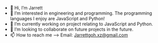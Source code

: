 - 👋 Hi, I’m Jarrett
- 👀 I’m interested in engineering and programming. The programming languages I enjoy are JavaScript and Python!
- 🌱 I’m currently working on project relating to JavaScript and Python.
- 💞️ I’m looking to collaborate on future projects in the future.
- 📫 How to reach me --> Email: Jarrettgoh.xz@gmail.com

<!---
Jarrettgohh/Jarrettgohh is a ✨ special ✨ repository because its `README.md` (this file) appears on your GitHub profile.
You can click the Preview link to take a look at your changes.
--->

